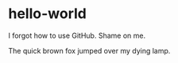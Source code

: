 # hello-world
I forgot how to use GitHub. Shame on me.

The quick brown fox jumped over my dying lamp.
